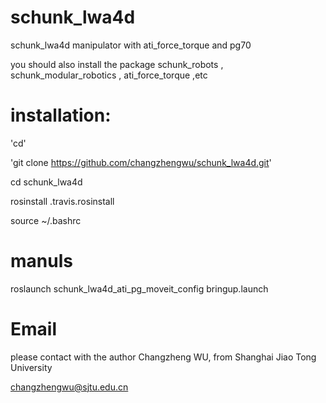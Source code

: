 # schunk_lwa4d
schunk_lwa4d manipulator with ati_force_torque and pg70

you should also install the package schunk_robots , schunk_modular_robotics , ati_force_torque ,etc

# installation:

'cd'

'git clone https://github.com/changzhengwu/schunk_lwa4d.git'

cd schunk_lwa4d

rosinstall .travis.rosinstall

source ~/.bashrc

# manuls

roslaunch schunk_lwa4d_ati_pg_moveit_config bringup.launch

# Email

please contact with the author Changzheng WU, from Shanghai Jiao Tong University

changzhengwu@sjtu.edu.cn

